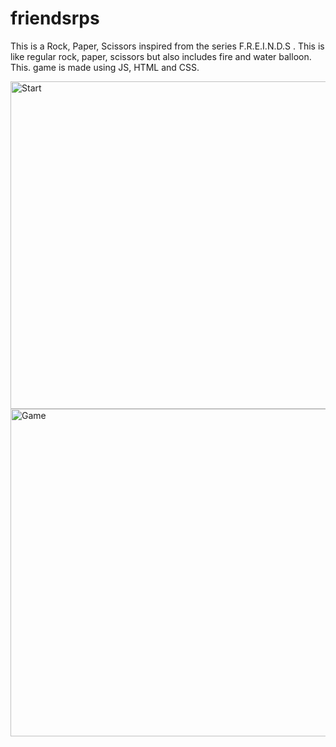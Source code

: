# friendsrps
This is a Rock, Paper, Scissors inspired from the series F.R.E.I.N.D.S . This is like regular rock, paper, scissors but also includes fire and water balloon. This. game is made using JS, HTML and CSS. 


<img width="524" alt="Start" src="https://github.com/adhik2024/friendsrps/assets/93668786/d8d3cdb9-0707-4277-936d-a47f52b471cc">
<img width="524" alt="Game" src="https://github.com/adhik2024/friendsrps/assets/93668786/1e2cb31d-9dc9-4299-940e-bb21376b6732">


